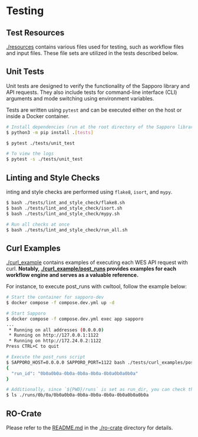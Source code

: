 # Testing

## Test Resources

[./resources](./resources) contains various files used for testing, such as workflow files and input files.
These file sets are utilized in the tests described below.

## Unit Tests

Unit tests are designed to verify the functionality of the Sapporo library and API requests.
They also include tests for command-line interface (CLI) arguments and mode switching using environment variables.

Tests are written using `pytest` and can be executed either on the host or inside a Docker container.

```bash
# Install dependencies (run at the root directory of the Sapporo library)
$ python3 -m pip install .[tests]

$ pytest ./tests/unit_test

# To view the logs
$ pytest -s ./tests/unit_test
```

## Linting and Style Checks

inting and style checks are performed using `flake8`, `isort`, and `mypy`.

```bash
$ bash ./tests/lint_and_style_check/flake8.sh
$ bash ./tests/lint_and_style_check/isort.sh
$ bash ./tests/lint_and_style_check/mypy.sh

# Run all checks at once
$ bash ./tests/lint_and_style_check/run_all.sh
```

## Curl Examples

[./curl_example](./curl_example) contains examples of executing each WES API request with curl.
**Notably, [./curl_example/post_runs](./curl_example/post_runs) provides examples for each workflow engine and serves as a valuable reference.**

For instance, to execute post_runs with cwltool, follow the example below:

```bash
# Start the container for sapporo-dev
$ docker compose -f compose.dev.yml up -d

# Start Sapporo
$ docker compose -f compose.dev.yml exec app sapporo
...
 * Running on all addresses (0.0.0.0)
 * Running on http://127.0.0.1:1122
 * Running on http://172.24.0.2:1122
Press CTRL+C to quit

# Execute the post_runs script
$ SAPPORO_HOST=0.0.0.0 SAPPORO_PORT=1122 bash ./tests/curl_examples/post_runs/cwltool/attach_all_files/post_runs.sh
{
  "run_id": "0b0a0b0a-0b0a-0b0a-0b0a-0b0a0b0a0b0a"
}

# Additionally, since `${PWD}/runs` is set as run_dir, you can check the actual run files
$ ls ./runs/0b/0a/0b0a0b0a-0b0a-0b0a-0b0a-0b0a0b0a0b0a
```

## RO-Crate

Please refer to the [README.md](./ro-crate/README.md) in the [./ro-crate](./ro-crate) directory for details.

